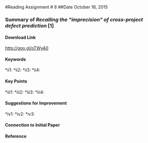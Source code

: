 #Reading Assignment # 8
##Date October 18, 2015 
### Summary of *Recalling the "imprecision" of cross-project defect prediction* [1] 

#### Download Link
http://goo.gl/oTWyA0

#### Keywords
*ii1:
*ii2:
*ii3:
*ii4:

#### Key Points
*iii1:
*iii2:
*iii3:
*iii4:

#### Suggestions for Improvement 
*iv1:
*iv2:
*iv3:

#### Connection to Initial Paper

#### Reference
